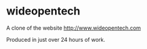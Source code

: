 # wideopentech

A clone of the website http://www.wideopentech.com

Produced in just over 24 hours of work.
